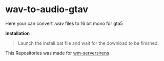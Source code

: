# wav-to-audio-gtav

Here your can convert .wav files to 16 bit mono for gta5

**Installation**

> Launch the install.bat file and wait for the download to be finished.

This Repositories was made for [wm-serversirens](https://github.com/Walsheyy/WMServerSirens/tree/master/wm-serversirens)
